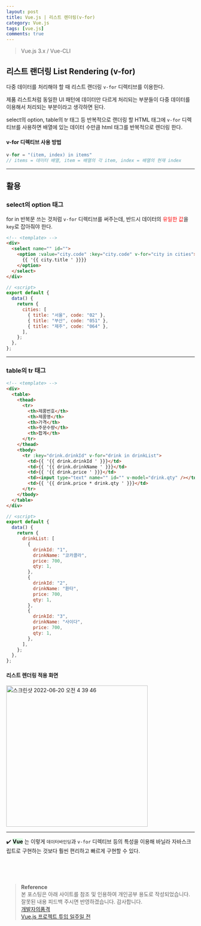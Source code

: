 ```yaml
---
layout: post
title: Vue.js | 리스트 렌더링(v-for)
category: Vue.js
tags: [vue.js]
comments: true
---
```


> Vue.js 3.x / Vue-CLI

## 리스트 랜더링 List Rendering (v-for)

다중 데이터를 처리해야 할 때 리스트 랜더링 `v-for` 디렉티브를 이용한다.

제품 리스트처럼 동일한 UI 패턴에 데이터만 다르게 처리되는 부분들이 다중 데이터를 이용해서 처리되는 부분이라고 생각하면 된다.

select의 option, table의 tr 태그 등 반복적으로 랜더링 할 HTML 태그에 `v-for` 디렉티브를 사용하면 배열에 있는 데이터 수만큼 html 태그를 반복적으로 렌더링 한다.

#### v-for 디렉티브 사용 방법

```javascript
v-for = "(item, index) in items"
// items = 데이터 배열, item = 배열의 각 item, index = 배열의 현재 index
```

---

## 활용

### select의 option 태그

for in 반복문 쓰는 것처럼 `v-for` 디렉티브를 써주는데, 반드시 데이터의 <font color='red'>유일한 값</font>을 `key`로 잡아줘야 한다.

```html
<!-- <template> -->
<div>
  <select name="" id="">
    <option :value="city.code" :key="city.code" v-for="city in cities">
      {{ '{{ city.title ' }}}}
    </option>
  </select>
</div>
```

```javascript
// <script>
export default {
  data() {
    return {
      cities: [
        { title: "서울", code: "02" },
        { title: "부산", code: "051" },
        { title: "제주", code: "064" },
      ],
    };
  },
};
```

---

### table의 tr 태그

```html
<!-- <template> -->
<div>
  <table>
    <thead>
      <tr>
        <th>제품번호</th>
        <th>제품명</th>
        <th>가격</th>
        <th>주문수량</th>
        <th>합계</th>
      </tr>
    </thead>
    <tbody>
      <tr :key="drink.drinkId" v-for="drink in drinkList">
        <td>{{ '{{ drink.drinkId ' }}}</td>
        <td>{{ '{{ drink.drinkName ' }}}</td>
        <td>{{ '{{ drink.price ' }}}</td>
        <td><input type="text" name="" id="" v-model="drink.qty" /></td>
        <td>{{ '{{ drink.price * drink.qty ' }}}</td>
      </tr>
    </tbody>
  </table>
</div>
```

```javascript
// <script>
export default {
  data() {
    return {
      drinkList: [
        {
          drinkId: "1",
          drinkName: "코카콜라",
          price: 700,
          qty: 1,
        },
        {
          drinkId: "2",
          drinkName: "환타",
          price: 700,
          qty: 1,
        },
        {
          drinkId: "3",
          drinkName: "사이다",
          price: 700,
          qty: 1,
        },
      ],
    };
  },
};
```

#### 리스트 렌더링 적용 화면

<img width="378" alt="스크린샷 2022-06-20 오전 4 39 46" src="https://user-images.githubusercontent.com/76654131/174497645-559d2dfd-c2d4-4ff1-8b78-c8034dc42ff3.png">

---

✔️ **<mark style='background-color: #dcffe4'>Vue</mark>** 는 이렇게 `데이터바인딩`과 `v-for` 디렉티브 등의 특성을 이용해 바닐라 자바스크립트로 구현하는 것보다 훨씬 편리하고 빠르게 구현할 수 있다.

<br>
<br>
<br>

> **Reference**  
> 본 포스팅은 아래 사이트를 참조 및 인용하여 개인공부 용도로 작성되었습니다.  
> 잘못된 내용 피드백 주시면 반영하겠습니다. 감사합니다.  
> [개발자의품격](https://www.youtube.com/c/개발자의품격)  
> [Vue.js 프로젝트 투입 일주일 전](http://www.yes24.com/Product/Goods/101926719)
